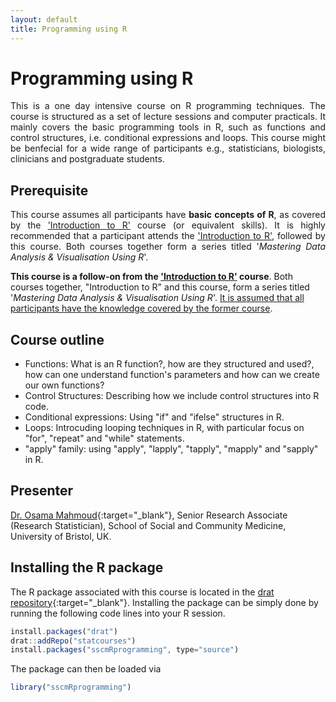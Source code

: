 ```yaml
---
layout: default
title: Programming using R
---
```

# Programming using R
<p align="justify">
This is a one day intensive course on R programming techniques. The course is structured as a set of lecture sessions and computer practicals. It mainly covers the basic programming tools in R, such as functions and control structures, i.e. conditional expressions and loops. This course might be benfecial for a wide range of participants e.g., statisticians, biologists, clinicians and postgraduate students.
</p>

## Prerequisite
<p align="justify">
This course assumes all participants have <strong>basic concepts of R</strong>, as covered by the <a href="{{ site.baseurl}}/sscmIntro-to-R">'Introduction to R'</a> course (or equivalent skills). It is highly recommended that a participant attends the <a href="{{ site.baseurl}}/sscmIntro-to-R">'Introduction to R'</a>, followed by this course. Both courses together form a series titled '<em>Mastering Data Analysis & Visualisation Using R</em>'.



<strong>This course is a follow-on from the <a href="{{ site.baseurl}}/sscmIntro-to-R">'Introduction to R'</a> course</strong>. Both courses together, "Introduction to R" and this course, form a series titled '<em>Mastering Data Analysis & Visualisation Using R</em>'. <u>It is assumed that all participants have the knowledge covered by the former course</u>.
</p>

## Course outline

 * Functions: What is an R function?, how are they structured and used?, how can one understand function's parameters and how can we create our own functions?
 * Control Structures: Describing how we include control structures into R code.
 * Conditional expressions: Using "if" and "ifelse" structures in R.
 * Loops: Introcuding looping techniques in R, with particular focus on "for", "repeat" and "while" statements.
 * "apply" family: using "apply", "lapply", "tapply", "mapply" and "sapply" in R.

## Presenter
[Dr. Osama Mahmoud](http://www.osmahmoud.com){:target="_blank"}, Senior Research Associate (Research Statistician), School of Social and Community Medicine, University of Bristol, UK.
 
## Installing the R package
The R package associated with this course is located in the
[drat repository](https://github.com/statcourses/drat){:target="_blank"}. Installing the package can be simply done by running the following code lines into your R session. 

```javascript
install.packages("drat")
drat::addRepo("statcourses")
install.packages("sscmRprogramming", type="source")
```
The package can then be loaded via

```javascript
library("sscmRprogramming")
```